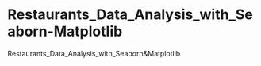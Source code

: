 # Restaurants_Data_Analysis_with_Seaborn-Matplotlib
Restaurants_Data_Analysis_with_Seaborn&amp;Matplotlib
